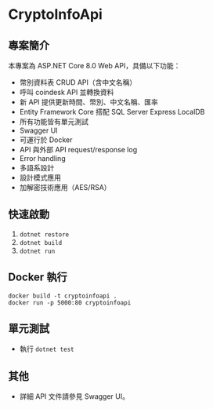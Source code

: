 # CryptoInfoApi

## 專案簡介
本專案為 ASP.NET Core 8.0 Web API，具備以下功能：
- 幣別資料表 CRUD API（含中文名稱）
- 呼叫 coindesk API 並轉換資料
- 新 API 提供更新時間、幣別、中文名稱、匯率
- Entity Framework Core 搭配 SQL Server Express LocalDB
- 所有功能皆有單元測試
- Swagger UI
- 可運行於 Docker
- API 與外部 API request/response log
- Error handling
- 多語系設計
- 設計模式應用
- 加解密技術應用（AES/RSA）

## 快速啟動
1. `dotnet restore`
2. `dotnet build`
3. `dotnet run`

## Docker 執行
```
docker build -t cryptoinfoapi .
docker run -p 5000:80 cryptoinfoapi
```

## 單元測試
- 執行 `dotnet test`

## 其他
- 詳細 API 文件請參見 Swagger UI。
